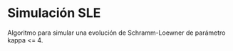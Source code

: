 # Simulación SLE 
Algoritmo para simular una evolución de Schramm-Loewner de parámetro kappa &lt;= 4.
